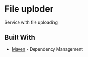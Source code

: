 # File uploder

Service with file uploading

## Built With

* [Maven](https://maven.apache.org/) - Dependency Management


